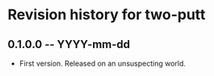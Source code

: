 # Revision history for two-putt

## 0.1.0.0 -- YYYY-mm-dd

* First version. Released on an unsuspecting world.
